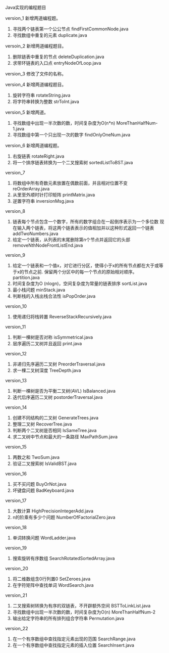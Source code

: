 Java实现的编程题目

version_1
新增两道编程题。
1. 寻找两个链表第一个公公节点
findFirstCommonNode.java
2. 寻找数组中重复的元素
duplicate.java


versoin_2
新增两道编程题目。
1. 删除链表中重复的节点
deleteDuplication.java
2. 求带环链表的入口点
entryNodeOfLoop.java


version_3
修改了文件的名称。


version_4
新增两道编程题目。
1. 旋转字符串
rotateString.java
2. 将字符串转换为整数
strToInt.java


version_5
新增两道。
1. 寻找数组中出现一半次数的数，时间复杂度为O(n*n)
MoreThanHalfNum-1.java
2. 寻找数组中第一个只出现一次的数字
findOnlyOneNum.java

version_6
新增两道编程题。
1. 右旋链表
rotateRight.java
2. 将一个排序链表转换为一个二叉搜索树
sortedListToBST.java

version_7
1. 将数组中所有奇数元素放置在偶数前面，并且相对位置不变
reOrderArray.java
2. 从里至外顺时针打印矩阵
printMatrix.java
3. 逆置字符串
inversionMsg.java

version_8
1. 链表每个节点包含一个数字，所有的数字组合在一起倒序表示为一个多位数
现在输入两个链表，将这两个链表表示的值相加并以这种形式返回一个链表
addTwoNumbers.java
2. 给定一个链表，从列表的末尾删除第n个节点并返回它的头部
removeNthNodeFrontListEnd.java

version_9
1. 给定一个链表和一个值x，对它进行分区，使得小于x的所有节点都在大于或等于x的节点之前.
保留两个分区中的每一个节点的原始相对顺序。
partition.java
2. 时间复杂度为O (nlogn)，空间复杂度为常量的链表排序
sortList.java
3. 最小栈问题
minStack.java
4. 判断栈的入栈出栈合法性
isPopOrder.java

version_10
1. 使用递归将栈转置
ReverseStackRecursively.java

version_11
1. 判断一棵树是否对称
isSymmetrical.java
2. 层序遍历二叉树并且返回
print.java

version_12
1. 非递归先序遍历二叉树
PreorderTraversal.java
2. 求一棵二叉树深度
TreeDepth.java

version_13
1. 判断一棵树是否为平衡二叉树(AVL)
IsBalanced.java
2. 迭代后序遍历二叉树
postorderTraversal.java

version_14
1. 创建不同结构的二叉树
GenerateTrees.java
2. 整理二叉树
RecoverTree.java
3. 判断两个二叉树是否相同
IsSameTree.java
4. 求二叉树中节点和最大的一条路径
MaxPathSum.java

version_15
1. 两数之和
TwoSum.java
2. 验证二叉搜索树
IsValidBST.java

version_16
1. 买不买问题
BuyOrNot.java
2. 坏键盘问题
BadKeyboard.java

version_17
1. 大数计算
HighPrecisionIntegerAdd.java
2. n的阶乘有多少个问题
NumberOfFactorialZero.java

version_18
1. 单词转换问题
WordLadder.java

version_19
1. 搜索旋转有序数组
SearchRotatedSortedArray.java

version_20
1. 将二维数组含0行列置0
SetZeroes.java
2. 在字符矩阵中查找单词
WordSearch.java

version_21
1. 二叉搜索树转换为有序的双链表，不开辟额外空间
BSTToLinkList.java
2. 寻找数组中出现一半次数的数，时间复杂度为O(n)
MoreThanHalfNum-2
3. 输出给定字符串的所有排列组合字符串
Permutation.java

version_22
1. 在一个有序数组中查找指定元素出现的范围
SearchRange.java
2. 在一个有序数组中查找指定元素的插入位置
SearchInsert.java